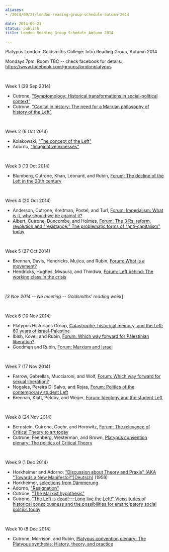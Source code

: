 ```yaml
---
aliases:
- /2014/09/21/london-reading-group-schedule-autumn-2014

date: 2014-09-21
status: publish
title: London Reading Group Schedule Autumn 2014

---
```

Platypus London: Goldsmiths College: Intro Reading Group, Autumn 2014

Mondays 7pm, Room TBC -- check facebook for details: https://www.facebook.com/groups/londonplatypus

 

Week 1 (29 Sep 2014)

- Cutrone, ["Symptomology: Historical transformations in social-political context"](/2009/05/15/symptomology/)
- Cutrone, ["Capital in history: The need for a Marxian philosophy of history of the Left"](/2008/10/01/capital-in-history-the-need-for-a-marxian-philosophy-of-history-of-the-left/)

 

Week 2 (6 Oct 2014)

- Kolakowski, ["The concept of the Left"](file/readings/readings/kolakowskileszek_conceptleft1968.pdf)
- Adorno, ["Imaginative excesses"](file/readings/readings/adorno_imaginativeexcesses.pdf)

 

Week 3 (13 Oct 2014)

- Blumberg, Cutrone, Khan, Leonard, and Rubin, [Forum: The decline of the Left in the 20th century](the-decline-of-the-left-in-the-20th-century/)

 

Week 4 (20 Oct 2014)

- Anderson, Cutrone, Kreitman, Postel, and Turl, [Forum: Imperialism: What is it, why should we be against it?](/2010/07/09/imperialism-what-is-it-why-should-we-be-against-it/)
- Albert, Cutrone, Duncombe, and Holmes, [Forum: The 3 Rs: reform, revolution and "resistance:" The problematic forms of "anti-capitalism" today](/2008/04/01/the-3-rs-reform-revolution-and-resistance-the-problematic-forms-of-anticapitalism-today-2/)

 

Week 5 (27 Oct 2014)

- Brennan, Davis, Hendricks, Mujica, and Rubin, [Forum: What is a movement?](/2009/08/24/what-is-a-movement-pr/)
- Hendricks, Hughes, Mwaura, and Thindwa, [Forum: Left behind: The working class in the crisis](/2009/07/01/left-behind-the-working-class-in-the-crisis/)

 

*[3 Nov 2014 -- No meeting -- Goldsmiths' reading week*]

 

Week 6 (10 Nov 2014)

- Platypus Historians Group, [Catastrophe, historical memory, and the Left: 60 years of Israel-Palestine](/2008/05/01/catastrophe-historical-memory-and-the-left-60-years-of-israel-palestine/)
- Ibish, Kovel, and Rubin, [Forum: Which way forward for Palestinian liberation?](/2010/04/08/which-way-forward-for-palestinian-liberation-2/)
- Goodman and Rubin, [Forum: Marxism and Israel](/2011/05/05/marxism-and-israel-left-perspectives-on-the-israeli-palestinian-conflict/)

 

Week 7 (17 Nov 2014)

- Farrow, Gabrellas, Mucciaroni, and Wolf, [Forum: Which way forward for sexual liberation?](/2011/02/01/which-way-forward-for-sexual-liberation/)
- Nogales, Pereira Di Salvo, and Rojas, [Forum: Politics of the contemporary student Left](/2009/09/30/politics-of-the-contemporary-student-left/)
- Brennan, Klatt, Petcov, and Weger, [Forum: Ideology and the student Left](/2010/09/12/ideology-and-the-student-left/)

 

Week 8 (24 Nov 2014)

- Bernstein, Cutrone, Goehr, and Horowitz, [Forum: The relevance of Critical Theory to art today](/2011/01/01/the-relevance-of-critical-theory-to-art-today/)
- Cutrone, Feenberg, Westerman, and Brown, [Platypus convention plenary: The politics of Critical Theory](/2011/07/09/the-politics-of-critical-theory/)

 

Week 9 (1 Dec 2014)

- Horkheimer and Adorno, ["Discussion about Theory and Praxis" (AKA "Towards a New Manifesto?")](file/readings/horkheimeradorno_newmanifesto_NLR65_2010press.pdf)[Deutsch](file/readings/horkheimeradorno_theorieundpraxis1956.pdf)] (1956)
- Horkheimer, [selections from Dämmerung](file/readings/readings/horkheimer_dawnex.pdf)
- Adorno, ["Resignation"](/file/readings/adorno_resignation1969.pdf)
- Cutrone, ["The Marxist hypothesis"](/2010/11/06/the-marxist-hypothesis-a-response-to-alain-badous-communist-hypothesis/)
- Cutrone, ["The Left is dead!---Long live the Left!" Vicissitudes of historical consciousness and the possibilities for emancipatory social politics today](/2007/11/01/vicissitudes-of-historical-consciousness-and-possibilities-for-emancipatory-social-politics-today/)

 

Week 10 (8 Dec 2014)

- Cutrone, Morrison, and Rubin, [Platypus convention plenary: The Platypus synthesis: History, theory, and practice](the-platypus-synthesis/)
